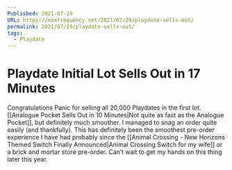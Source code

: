 ```yaml
---
Published: 2021-07-29
URL: https://maxfrequency.net/2021/07/29/playdate-sells-out/
permalink: 2021/07/29/playdate-sells-out/
tags:
  - Playdate
---
```

# Playdate Initial Lot Sells Out in 17 Minutes

Congratulations Panic for selling all 20,000 Playdates in the first lot. [[Analogue Pocket Sells Out in 10 Minutes|Not quite as fast as the Analogue Pocket]], but definitely much smoother. I managed to snag an order quite easily (and thankfully). This has definitely been the smoothest pre-order experience I have had probably since the [[Animal Crossing - New Horizons Themed Switch Finally Announced|Animal Crossing Switch for my wife]] or a brick and mortar store pre-order. Can’t wait to get my hands on this thing later this year.